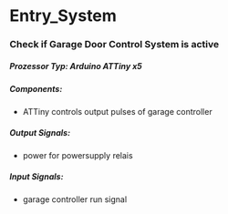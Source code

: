 # Entry_System
### Check if Garage Door Control System is active
##### Prozessor Typ: Arduino ATTiny x5
##### Components:
- ATTiny controls output pulses of garage controller

##### Output Signals:
- power for powersupply relais

##### Input Signals:
- garage controller run signal
